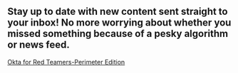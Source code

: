 ## Stay up to date with new content sent straight to your inbox! No more worrying about whether you missed something because of a pesky algorithm or news feed.

[Okta for Red Teamers-Perimeter Edition](https://medium.com/nickvangilder/okta-for-red-teamers-perimeter-edition-c60cb8d53f23)
<br></br>
[]()
<br></br>
[]()
<br></br>
[]()
<br></br>
[]()
<br></br>
[]()
<br></br>
[]()
<br></br>
[]()
<br></br>

[]()
<br></br>
[]()
<br></br>
[]()
<br></br>
[]()
<br></br>
[]()
<br></br>
[]()
<br></br>
[]()
<br></br>
[]()
<br></br>
